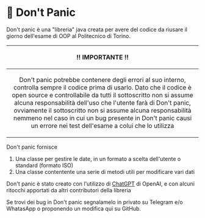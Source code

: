 # 📕 Don't Panic

Don't panic è una "libreria" java creata per avere del codice da riusare il giorno dell'esame di OOP al Politecnico di Torino.

|<p style="text-align: center;">‼️ <strong>IMPORTANTE</strong> ‼️</p>|
|------------------------------------------------------------------|
|<p style="text-align: center;">Don't panic potrebbe contenere degli errori al suo interno, controlla sempre il codice prima di usarlo. Dato che il codice è open source e controllabile da tutti il sottoscritto non si assume alcuna responsabilità dell'uso che l'utente farà di Don't panic, ovviamente il sottoscritto non si assume alcuna responsabilità nemmeno nel caso in cui un bug presente in Don't panic causi un errore nei test dell'esame a colui che lo utilizza</p>|

Don't panic fornisce

1. Una classe per gestire le date, in un formato a scelta dell'utente o standard (formato ISO)
2. Una classe contentente una serie di metodi utili per modificare vari dati

Don't panic è stato creato con l'utilizzo di [ChatGPT](https://chat.openai.com/chat) di OpenAI, e con alcuni ritocchi apportati da altri contributori della libreria

Se trovi dei bug in Don't panic segnalamelo in privato su Telegram e/o WhatasApp o proponendo un modifica qui su GitHub.
